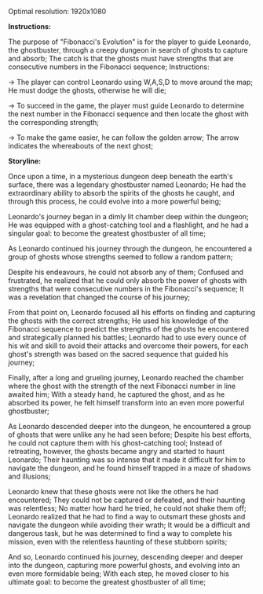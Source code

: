 Optimal resolution: 1920x1080

**Instructions:**

The purpose of "Fibonacci's Evolution" is for the player to guide Leonardo, the ghostbuster, through a creepy dungeon in search of ghosts to capture and absorb; The catch is that the ghosts must have strengths that are consecutive numbers in the Fibonacci sequence;
Instructions:

-> The player can control Leonardo using W,A,S,D to move around the map; He must dodge the ghosts, otherwise he will die; 

-> To succeed in the game, the player must guide Leonardo to determine the next number in the Fibonacci sequence and then locate the ghost with the corresponding strength;

-> To make the game easier, he can follow the golden arrow; The arrow indicates the whereabouts of the next ghost;


**Storyline:**

Once upon a time, in a mysterious dungeon deep beneath the earth's surface, there was a legendary ghostbuster named Leonardo; He had the extraordinary ability to absorb the spirits of the ghosts he caught, and through this process, he could evolve into a more powerful being;


Leonardo's journey began in a dimly lit chamber deep within the dungeon; He was equipped with a ghost-catching tool and a flashlight, and he had a singular goal: to become the greatest ghostbuster of all time;


As Leonardo continued his journey through the dungeon, he encountered a group of ghosts whose strengths seemed to follow a random pattern; 


Despite his endeavours, he could not absorb any of them; Confused and frustrated, he realized that he could only absorb the power of ghosts with strengths that were consecutive numbers in the Fibonacci's sequence; It was a revelation that changed the course of his journey;


From that point on, Leonardo focused all his efforts on finding and capturing the ghosts with the correct strengths; He used his knowledge of the Fibonacci sequence to predict the strengths of the ghosts he encountered and strategically planned his battles; Leonardo had to use every ounce of his wit and skill to avoid their attacks and overcome their powers, for each ghost's strength was based on the sacred sequence that guided his journey;


Finally, after a long and grueling journey, Leonardo reached the chamber where the ghost with the strength of the next Fibonacci number in line awaited him; With a steady hand, he captured the ghost, and as he absorbed its power, he felt himself transform into an even more powerful ghostbuster;


As Leonardo descended deeper into the dungeon, he encountered a group of ghosts that were unlike any he had seen before; Despite his best efforts, he could not capture them with his ghost-catching tool; Instead of retreating, however, the ghosts became angry and started to haunt Leonardo; Their haunting was so intense that it made it difficult for him to navigate the dungeon, and he found himself trapped in a maze of shadows and illusions;


Leonardo knew that these ghosts were not like the others he had encountered; They could not be captured or defeated, and their haunting was relentless; No matter how hard he tried, he could not shake them off; Leonardo realized that he had to find a way to outsmart these ghosts and navigate the dungeon while avoiding their wrath; It would be a difficult and dangerous task, but he was determined to find a way to complete his mission, even with the relentless haunting of these stubborn spirits;


And so, Leonardo continued his journey, descending deeper and deeper into the dungeon, capturing more powerful ghosts, and evolving into an even more formidable being; With each step, he moved closer to his ultimate goal: to become the greatest ghostbuster of all time;

